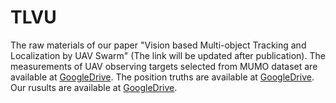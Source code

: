 # TLVU
The  raw materials of our paper "Vision based Multi-object Tracking and Localization by UAV Swarm" (The link will be updated after publication).
The measurements of UAV observing targets selected from MUMO dataset are available at  [GoogleDrive](https://drive.google.com/file/d/19PADnzprPAaDyfIhWSzbK5pjwCJIC9Op/view?usp=share_link). The position truths are  available at [GoogleDrive](https://drive.google.com/file/d/1h59wokVhf1HAiq4g5OZoJxsmfmx4CSxO/view?usp=share_link). Our rusults  are  available at [GoogleDrive](https://drive.google.com/file/d/184DUKY00xDYscV4xi6TGtfKqcrdWMzVh/view?usp=sharing).
